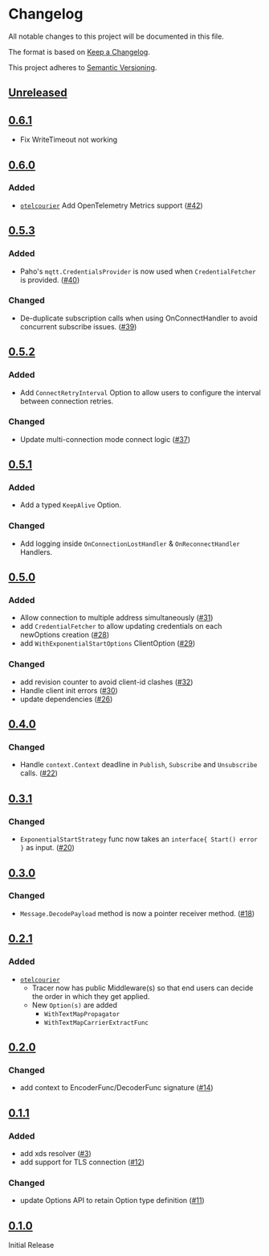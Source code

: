 # Changelog

All notable changes to this project will be documented in this file.

The format is based on [Keep a Changelog](https://keepachangelog.com/en/1.0.0/).

This project adheres to [Semantic Versioning](https://semver.org/spec/v2.0.0.html).

## [Unreleased]

## [0.6.1]

- Fix WriteTimeout not working

## [0.6.0]

### Added

- [`otelcourier`](./otelcourier) Add OpenTelemetry Metrics support ([#42](https://github.com/gojek/courier-go/pull/42))

## [0.5.3]

### Added

- Paho's `mqtt.CredentialsProvider` is now used when `CredentialFetcher` is provided. ([#40](https://github.com/gojek/courier-go/pull/40))

### Changed

- De-duplicate subscription calls when using OnConnectHandler to avoid concurrent subscribe issues. ([#39](https://github.com/gojek/courier-go/pull/39))

## [0.5.2]

### Added

- Add `ConnectRetryInterval` Option to allow users to configure the interval between connection retries.

### Changed

- Update multi-connection mode connect logic ([#37](https://github.com/gojek/courier-go/pull/37))

## [0.5.1]

### Added

- Add a typed `KeepAlive` Option.

### Changed

- Add logging inside `OnConnectionLostHandler` & `OnReconnectHandler` Handlers.

## [0.5.0]

### Added

- Allow connection to multiple address simultaneously ([#31](https://github.com/gojek/courier-go/pull/31))
- add `CredentialFetcher` to allow updating credentials on each newOptions creation ([#28](https://github.com/gojek/courier-go/pull/28))
- add `WithExponentialStartOptions` ClientOption ([#29](https://github.com/gojek/courier-go/pull/29))

### Changed

- add revision counter to avoid client-id clashes ([#32](https://github.com/gojek/courier-go/pull/32))
- Handle client init errors ([#30](https://github.com/gojek/courier-go/pull/30))
- update dependencies ([#26](https://github.com/gojek/courier-go/pull/26))

## [0.4.0]

### Changed

- Handle `context.Context` deadline in `Publish`, `Subscribe` and `Unsubscribe`
  calls. ([#22](https://github.com/gojek/courier-go/pull/22))

## [0.3.1]

### Changed

- `ExponentialStartStrategy` func now takes an `interface{ Start() error }` as
  input. ([#20](https://github.com/gojek/courier-go/pull/20))

## [0.3.0]

### Changed

- `Message.DecodePayload` method is now a pointer receiver method. ([#18](https://github.com/gojek/courier-go/pull/18))

## [0.2.1]

### Added

- [`otelcourier`](./otelcourier)
  - Tracer now has public Middleware(s) so that end users can decide the order in which they get applied. 
  - New `Option(s)` are added
    - `WithTextMapPropagator`
    - `WithTextMapCarrierExtractFunc`

## [0.2.0]

### Changed

- add context to EncoderFunc/DecoderFunc signature ([#14](https://github.com/gojek/courier-go/pull/14))

## [0.1.1]

### Added

- add xds resolver ([#3](https://github.com/gojek/courier-go/pull/3))
- add support for TLS connection ([#12](https://github.com/gojek/courier-go/pull/12))

### Changed

- update Options API to retain Option type definition ([#11](https://github.com/gojek/courier-go/pull/11))

## [0.1.0]

Initial Release

[Unreleased]: https://github.com/gojek/courier-go/compare/v0.6.0...HEAD
[0.6.1]: https://github.com/gojek/courier-go/releases/tag/v0.6.1
[0.6.0]: https://github.com/gojek/courier-go/releases/tag/v0.6.0
[0.5.3]: https://github.com/gojek/courier-go/releases/tag/v0.5.3
[0.5.2]: https://github.com/gojek/courier-go/releases/tag/v0.5.2
[0.5.1]: https://github.com/gojek/courier-go/releases/tag/v0.5.1
[0.5.0]: https://github.com/gojek/courier-go/releases/tag/v0.5.0
[0.4.0]: https://github.com/gojek/courier-go/releases/tag/v0.4.0
[0.3.1]: https://github.com/gojek/courier-go/releases/tag/v0.3.1
[0.3.0]: https://github.com/gojek/courier-go/releases/tag/v0.3.0
[0.2.1]: https://github.com/gojek/courier-go/releases/tag/v0.2.1
[0.2.0]: https://github.com/gojek/courier-go/releases/tag/v0.2.0
[0.1.1]: https://github.com/gojek/courier-go/releases/tag/v0.1.1
[0.1.0]: https://github.com/gojek/courier-go/releases/tag/v0.1.0
